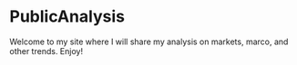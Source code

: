 # PublicAnalysis
Welcome to my site where I will share my analysis on markets, marco, and other trends. Enjoy! 
